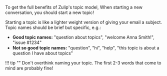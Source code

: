 To get the full benefits of Zulip's topic model, When starting a new
conversation, you should start a new topic!

Starting a topic is like a lighter weight version of giving your email a subject.
Topic names should be brief but specific, e.g.:

* **Good topic names:** "question about topics", "welcome Anna Smith!", "issue #1234"
* **Not so good topic names:** "question", "hi", "help", "this topic is about
a question I have about topics"

!!! tip ""
    Don't overthink naming your topic. The first 2-3 words that come to mind
    are probably fine!
